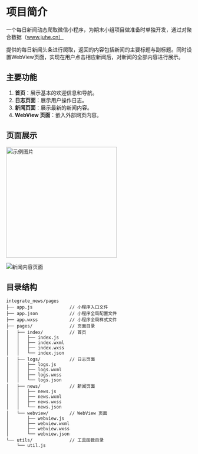 # 项目简介
一个每日新闻动态爬取微信小程序，为期末小组项目做准备时单独开发，通过对聚合数据（www.juhe.cn）

提供的每日新闻头条进行爬取，返回的内容包括新闻的主要标题与副标题。同时设置WebView页面，实现在用户点击相应新闻后，对新闻的全部内容进行展示。

## 主要功能

1. **首页**：展示基本的欢迎信息和导航。
2. **日志页面**：展示用户操作日志。
3. **新闻页面**：展示最新的新闻内容。
4. **WebView 页面**：嵌入外部网页内容。

## 页面展示

<img src="(https://github.com/ArnoXiang/Mini-Program/assets/100560218/68c8e9a9-c027-484a-834c-b73e75b44ff6)" alt="示例图片" width="300">

![新闻内容页面](https://github.com/ArnoXiang/Mini-Program/assets/100560218/f8850bed-e8d9-4e6a-bed3-2cfe51f0a396)

## 目录结构

```
integrate_news/pages
├── app.js              // 小程序入口文件
├── app.json            // 小程序全局配置文件
├── app.wxss            // 小程序全局样式文件
├── pages/              // 页面目录
│   ├── index/          // 首页
│   │   ├── index.js
│   │   ├── index.wxml
│   │   ├── index.wxss
│   │   └── index.json
│   ├── logs/           // 日志页面
│   │   ├── logs.js
│   │   ├── logs.wxml
│   │   ├── logs.wxss
│   │   └── logs.json
│   ├── news/           // 新闻页面
│   │   ├── news.js
│   │   ├── news.wxml
│   │   ├── news.wxss
│   │   └── news.json
│   └── webview/        // WebView 页面
│       ├── webview.js
│       ├── webview.wxml
│       ├── webview.wxss
│       └── webview.json
└── utils/              // 工具函数目录
    └── util.js
